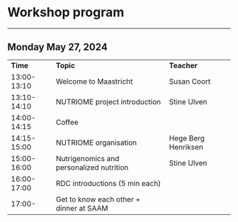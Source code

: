 <h1>Workshop program</h1>

***

<h2>Monday May 27, 2024
<table>
<tr>
<td><b>Time</b></td><td><b>Topic</b></td><td><b>Teacher</b></td>
</tr>
<tr>
<td>13:00-13:10</td><td>Welcome to Maastricht</td><td>Susan Coort</td>
</tr>
<tr>
<td>13:10-14:10</td><td>NUTRIOME project introduction</td><td>Stine Ulven</td>
</tr>
<tr>
<td>14:00-14:15</td><td>Coffee</td><td> </td>
</tr>
<tr>
<td>14:15-15:00</td><td>NUTRIOME organisation</td><td>Hege Berg Henriksen</td>
</tr>
<tr>
<td>15:00-16:00</td><td>Nutrigenomics and personalized nutrition</td><td>Stine Ulven</td>
</tr>
<tr>
<td>16:00-17:00</td><td>RDC introductions (5 min each)</td><td> </td>
</tr>
<tr>
<td>17:00- </td><td>Get to know each other + dinner at SAAM</td><td> </td>
</tr>
</table>
